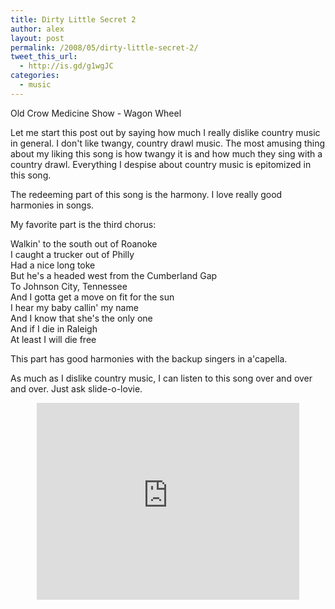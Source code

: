 ```yaml
---
title: Dirty Little Secret 2
author: alex
layout: post
permalink: /2008/05/dirty-little-secret-2/
tweet_this_url:
  - http://is.gd/g1wgJC
categories:
  - music
---
```

Old Crow Medicine Show - Wagon Wheel

Let me start this post out by saying how much I really dislike country music in general. I don't like twangy, country drawl music. The most amusing thing about my liking this song is how twangy it is and how much they sing with a country drawl. Everything I despise about country music is epitomized in this song. 

The redeeming part of this song is the harmony. I love really good harmonies in songs. 

My favorite part is the third chorus:

Walkin' to the south out of Roanoke  
I caught a trucker out of Philly  
Had a nice long toke  
But he's a headed west from the Cumberland Gap  
To Johnson City, Tennessee  
And I gotta get a move on fit for the sun  
I hear my baby callin' my name  
And I know that she's the only one  
And if I die in Raleigh  
At least I will die free

This part has good harmonies with the backup singers in a'capella. 

As much as I dislike country music, I can listen to this song over and over and over. Just ask slide-o-lovie.

<center>
  <iframe width="420" height="315" src="https://www.youtube.com/embed/1gX1EP6mG-E" frameborder="0" allowfullscreen></iframe>
</center>

